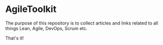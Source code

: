 # AgileToolkit

The purpose of this repository is to collect articles and links related to all things Lean, Agile, DevOps, Scrum etc. 

That's it!
